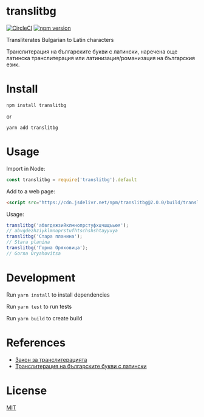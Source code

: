 translitbg
=================

[![CircleCI][cci-image]][cci-url] [![npm version][npm-image]][npm-url]

[cci-url]: https://circleci.com/gh/petarov/translitbg.js
[cci-image]: https://circleci.com/gh/petarov/translitbg.js.svg?style=svg
[npm-url]: https://www.npmjs.com/package/translitbg
[npm-image]: https://img.shields.io/npm/v/translitbg.svg

Transliterates Bulgarian to Latin characters

Транслитерация на българските букви с латински, наречена още латинска транслитерация или латинизация/романизация на българския език.

# Install

    npm install translitbg

or

    yarn add translitbg

# Usage

Import in Node:

```javascript
const translitbg = require('translitbg').default
```

Add to a web page:

```html
<script src="https://cdn.jsdelivr.net/npm/translitbg@2.0.0/build/translitbg.js"></script>
```

Usage:

```javascript
translitbg('абвгдежзийклмнопрстуфхцчшщъьюя');
// abvgdezhziyklmnoprstufhtschshshtayyuya
translitbg('Стара планина');
// Stara planina
translitbg('Горна Оряховица');
// Gorna Oryahovitsa
```

# Development

Run `yarn install` to install dependencies

Run `yarn test` to run tests

Run `yarn build` to create build

# References

* [Закон за транслитерацията](http://bg.wikisource.org/wiki/%D0%97%D0%B0%D0%BA%D0%BE%D0%BD_%D0%B7%D0%B0_%D1%82%D1%80%D0%B0%D0%BD%D1%81%D0%BB%D0%B8%D1%82%D0%B5%D1%80%D0%B0%D1%86%D0%B8%D1%8F%D1%82%D0%B0)
* [Транслитерация на българските букви с латински](http://bg.wikipedia.org/wiki/%D0%A2%D1%80%D0%B0%D0%BD%D1%81%D0%BB%D0%B8%D1%82%D0%B5%D1%80%D0%B0%D1%86%D0%B8%D1%8F_%D0%BD%D0%B0_%D0%B1%D1%8A%D0%BB%D0%B3%D0%B0%D1%80%D1%81%D0%BA%D0%B8%D1%82%D0%B5_%D0%B1%D1%83%D0%BA%D0%B2%D0%B8_%D1%81_%D0%BB%D0%B0%D1%82%D0%B8%D0%BD%D1%81%D0%BA%D0%B8)

# License

[MIT](LICENSE)
